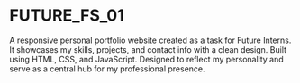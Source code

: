 # FUTURE_FS_01
A responsive personal portfolio website created as a task for Future Interns. It showcases my skills, projects, and contact info with a clean design. Built using HTML, CSS, and JavaScript. Designed to reflect my personality and serve as a central hub for my professional presence.
